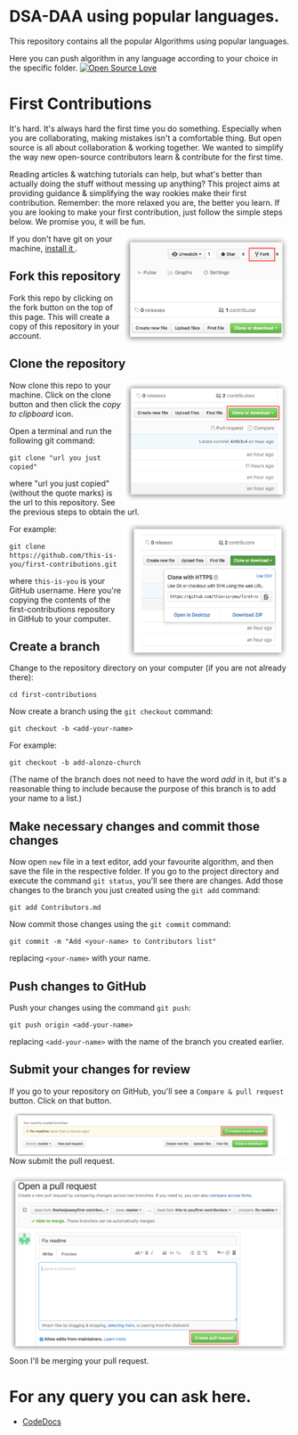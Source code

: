 # DSA-DAA using popular languages.
This repository contains all the popular Algorithms using popular languages.

Here you can push algorithm in any language according to your choice in the specific folder.
[![Open Source Love](https://badges.frapsoft.com/os/v1/open-source.svg?v=103)](https://github.com/ellerbrock/open-source-badges/)


# First Contributions

It's hard. It's always hard the first time you do something. Especially when you are collaborating, making mistakes isn't a comfortable thing. But open source is all about collaboration & working together. We wanted to simplify the way new open-source contributors learn & contribute for the first time.

Reading articles & watching tutorials can help, but what's better than actually doing the stuff without messing up anything? This project aims at providing guidance & simplifying the way rookies make their first contribution. Remember: the more relaxed you are, the better you learn. If you are looking to make your first contribution, just follow the simple steps below. We promise you, it will be fun.


<img align="right" width="300" src="assets/fork.png" alt="fork this repository" />

If you don't have git on your machine, [ install it ]( https://help.github.com/articles/set-up-git/ ).

## Fork this repository

Fork this repo by clicking on the fork button on the top of this page.
This will create a copy of this repository in your account.

## Clone the repository

<img align="right" width="300" src="assets/clone.png" alt="clone this repository" />

Now clone this repo to your machine. Click on the clone button and then click the *copy to clipboard* icon.

Open a terminal and run the following git command:

```
git clone "url you just copied"
```
where "url you just copied" (without the quote marks) is the url to this repository. See the previous steps to obtain the url.

<img align="right" width="300" src="assets/copy-to-clipboard.png" alt="copy URL to clipboard" />

For example:
```
git clone https://github.com/this-is-you/first-contributions.git
```
where `this-is-you` is your GitHub username. Here you're copying the contents of the first-contributions repository in GitHub to your computer.

## Create a branch

Change to the repository directory on your computer (if you are not already there):

```
cd first-contributions
```
Now create a branch using the `git checkout` command:
```
git checkout -b <add-your-name>
```

For example:
```
git checkout -b add-alonzo-church
```
(The name of the branch does not need to have the word *add* in it, but it's a reasonable thing to include because the purpose of this branch is to add your name to a list.)

## Make necessary changes and commit those changes

Now open `new` file in a text editor, add your favourite algorithm, and then save the file in the respective folder. If you go to the project directory and execute the command `git status`, you'll see there are changes. Add those changes to the branch you just created using the `git add` command:
```
git add Contributors.md
```

Now commit those changes using the `git commit` command:
```
git commit -m "Add <your-name> to Contributors list"
```
replacing `<your-name>` with your name.

## Push changes to GitHub

Push your changes using the command `git push`:
```
git push origin <add-your-name>
```
replacing `<add-your-name>` with the name of the branch you created earlier.

## Submit your changes for review

If you go to your repository on GitHub, you'll see a  `Compare & pull request` button.  Click on that button.

<img style="float: right;" src="assets/compare-and-pull.png" alt="create a pull request" />

Now submit the pull request.

<img style="float: right;" src="assets/submit-pull.png" alt="submit pull request" />

Soon I'll be merging your pull request.

# For any query you can ask here.
- [CodeDocs](https://codedocs.slack.com)








